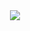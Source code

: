 <div align="center">
  <a href="https://linkedin.com/in/corentinthuillot/">
    <img src="https://rocketbike.org/wp-content/uploads/2019/03/Rocket-Bike-Alumni-Group-Cover-1024x534.jpg?sanitize=true">
  </a>
</div>

<!--
**CorentinThuillot/corentinthuillot** is a ✨ _special_ ✨ repository because its `README.md` (this file) appears on your GitHub profile.

Here are some ideas to get you started:

- 🔭 I’m currently working on ...
- 🌱 I’m currently learning ...
- 👯 I’m looking to collaborate on ...
- 🤔 I’m looking for help with ...
- 💬 Ask me about ...
- 📫 How to reach me: ...
- 😄 Pronouns: ...
- ⚡ Fun fact: ...
-->
